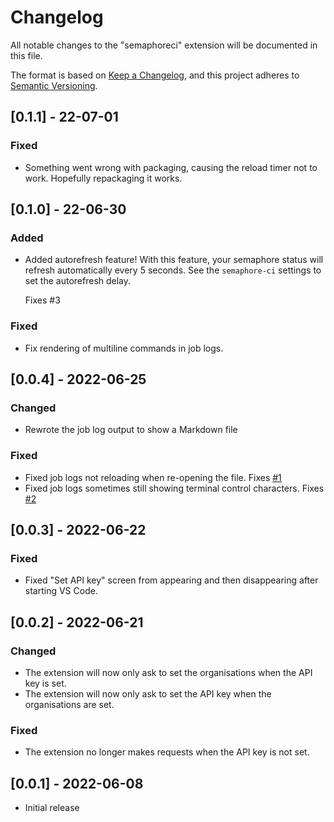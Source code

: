 # Changelog

All notable changes to the "semaphoreci" extension will be documented in this file.

The format is based on [Keep a Changelog](https://keepachangelog.com/en/1.0.0/),
and this project adheres to [Semantic Versioning](https://semver.org/spec/v2.0.0.html).

## [0.1.1] - 22-07-01

### Fixed

- Something went wrong with packaging, causing the reload timer not to work.
  Hopefully repackaging it works.

## [0.1.0] - 22-06-30

### Added

- Added autorefresh feature! With this feature, your semaphore status will
  refresh automatically every 5 seconds. See the `semaphore-ci` settings to set
  the autorefresh delay.

  Fixes #3

### Fixed

- Fix rendering of multiline commands in job logs.

## [0.0.4] - 2022-06-25

### Changed

- Rewrote the job log output to show a Markdown file

### Fixed

- Fixed job logs not reloading when re-opening the file. Fixes [#1](https://github.com/FPtje/vscode-semaphore-ci/issues/1)
- Fixed job logs sometimes still showing terminal control characters. Fixes [#2](https://github.com/FPtje/vscode-semaphore-ci/issues/2)

## [0.0.3] - 2022-06-22

### Fixed

- Fixed "Set API key" screen from appearing and then disappearing after starting VS Code.

## [0.0.2] - 2022-06-21

### Changed

- The extension will now only ask to set the organisations when the API key is set.
- The extension will now only ask to set the API key when the organisations are set.

### Fixed

- The extension no longer makes requests when the API key is not set.

## [0.0.1] - 2022-06-08

- Initial release
